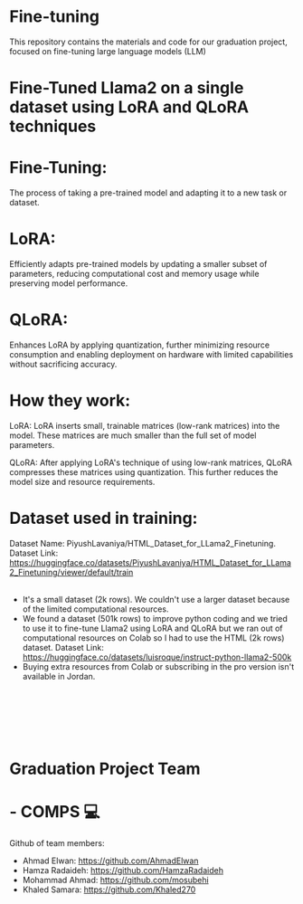 # Fine-tuning
This repository contains the materials and code for our graduation project, focused on fine-tuning large language models (LLM)
# Fine-Tuned Llama2 on a single dataset using LoRA and QLoRA techniques


# Fine-Tuning:
The process of taking a pre-trained model and adapting it to a new task or dataset.

# LoRA:
Efficiently adapts pre-trained models by updating a smaller subset of parameters, reducing computational cost and memory usage while preserving model performance.

# QLoRA:
Enhances LoRA by applying quantization, further minimizing resource consumption and enabling deployment on hardware with limited capabilities without sacrificing accuracy.


# How they work:

LoRA: LoRA inserts small, trainable matrices (low-rank matrices) into the model. These matrices are much smaller than the full set of model parameters.

QLoRA: After applying LoRA's technique of using low-rank matrices, QLoRA compresses these matrices using quantization. This further reduces the model size and resource requirements.


# Dataset used in training:

Dataset Name: PiyushLavaniya/HTML_Dataset_for_LLama2_Finetuning.
Dataset Link: https://huggingface.co/datasets/PiyushLavaniya/HTML_Dataset_for_LLama2_Finetuning/viewer/default/train
</br>
</br>
- It's a small dataset (2k rows). We couldn't use a larger dataset because of the limited computational resources.
- We found a dataset (501k rows) to improve python coding and we tried to use it to fine-tune Llama2 using LoRA and QLoRA but we ran out of computational resources on Colab so I had to use the HTML (2k rows) dataset. Dataset Link: https://huggingface.co/datasets/luisroque/instruct-python-llama2-500k
- Buying extra resources from Colab or subscribing in the pro version isn't available in Jordan.


</br>
</br>
</br>
</br>
</br>

# Graduation Project Team
#    - COMPS 💻

Github of team members:

- Ahmad Elwan: https://github.com/AhmadElwan
- Hamza Radaideh: https://github.com/HamzaRadaideh
- Mohammad Ahmad: https://github.com/mosubehi
- Khaled Samara: https://github.com/Khaled270


